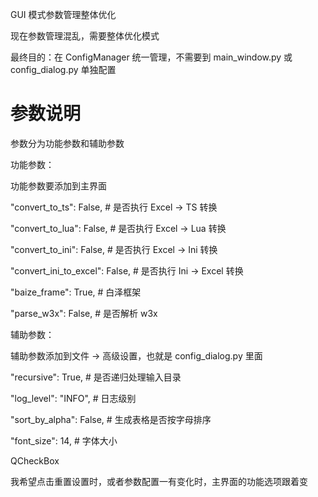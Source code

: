GUI 模式参数管理整体优化

现在参数管理混乱，需要整体优化模式

最终目的：在 ConfigManager 统一管理，不需要到 main_window.py 或 config_dialog.py 单独配置

# 参数说明

参数分为功能参数和辅助参数

功能参数：

功能参数要添加到主界面

"convert_to_ts": False, # 是否执行 Excel -> TS 转换

"convert_to_lua": False, # 是否执行 Excel -> Lua 转换

"convert_to_ini": False, # 是否执行 Excel -> Ini 转换

"convert_ini_to_excel": False, # 是否执行 Ini -> Excel 转换

"baize_frame": True, # 白泽框架

"parse_w3x": False, # 是否解析 w3x

辅助参数：

辅助参数添加到文件 → 高级设置，也就是 config_dialog.py 里面

"recursive": True, # 是否递归处理输入目录

"log_level": "INFO", # 日志级别

"sort_by_alpha": False, # 生成表格是否按字母排序

"font_size": 14, # 字体大小

QCheckBox

我希望点击重置设置时，或者参数配置一有变化时，主界面的功能选项跟着变
